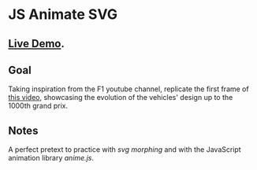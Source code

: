 # JS Animate SVG

## [Live Demo](https://codepen.io/borntofrappe/full/xejMWe).

## Goal

Taking inspiration from the F1 youtube channel, replicate the first frame of [this video](https://www.youtube.com/watch?v=WTmX420cb7A), showcasing the evolution of the vehicles' design up to the 1000th grand prix.

## Notes

A perfect pretext to practice with _svg morphing_ and with the JavaScript animation library _anime.js_.